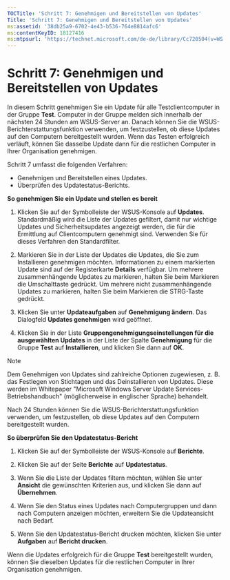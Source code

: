 ```yaml
---
TOCTitle: 'Schritt 7: Genehmigen und Bereitstellen von Updates'
Title: 'Schritt 7: Genehmigen und Bereitstellen von Updates'
ms:assetid: '38db25a9-6702-4e43-b536-764e8814afc6'
ms:contentKeyID: 18127416
ms:mtpsurl: 'https://technet.microsoft.com/de-de/library/Cc720504(v=WS.10)'
---
```


Schritt 7: Genehmigen und Bereitstellen von Updates
===================================================

In diesem Schritt genehmigen Sie ein Update für alle Testclientcomputer in der Gruppe **Test**. Computer in der Gruppe melden sich innerhalb der nächsten 24 Stunden am WSUS-Server an. Danach können Sie die WSUS-Berichterstattungsfunktion verwenden, um festzustellen, ob diese Updates auf den Computern bereitgestellt wurden. Wenn das Testen erfolgreich verläuft, können Sie dasselbe Update dann für die restlichen Computer in Ihrer Organisation genehmigen.

Schritt 7 umfasst die folgenden Verfahren:

-   Genehmigen und Bereitstellen eines Updates.
-   Überprüfen des Updatestatus-Berichts.

**So genehmigen Sie ein Update und stellen es bereit**
1.  Klicken Sie auf der Symbolleiste der WSUS-Konsole auf **Updates**. Standardmäßig wird die Liste der Updates gefiltert, damit nur wichtige Updates und Sicherheitsupdates angezeigt werden, die für die Ermittlung auf Clientcomputern genehmigt sind. Verwenden Sie für dieses Verfahren den Standardfilter.

2.  Markieren Sie in der Liste der Updates die Updates, die Sie zum Installieren genehmigen möchten. Informationen zu einem markierten Update sind auf der Registerkarte **Details** verfügbar. Um mehrere zusammenhängende Updates zu markieren, halten Sie beim Markieren die Umschalttaste gedrückt. Um mehrere nicht zusammenhängende Updates zu markieren, halten Sie beim Markieren die STRG-Taste gedrückt.

3.  Klicken Sie unter **Updateaufgaben** auf **Genehmigung ändern**. Das Dialogfeld **Updates genehmigen** wird geöffnet.

4.  Klicken Sie in der Liste **Gruppengenehmigungseinstellungen für die ausgewählten Updates** in der Liste der Spalte **Genehmigung** für die Gruppe **Test** auf **Installieren**, und klicken Sie dann auf **OK**.

> [!NOTE]
> Dem Genehmigen von Updates sind zahlreiche Optionen zugewiesen, z. B. das Festlegen von Stichtagen und das Deinstallieren von Updates. Diese werden im Whitepaper "Microsoft Windows Server Update Services-Betriebshandbuch" (möglicherweise in englischer Sprache) behandelt. 

Nach 24 Stunden können Sie die WSUS-Berichterstattungsfunktion verwenden, um festzustellen, ob diese Updates auf den Computern bereitgestellt wurden.

**So überprüfen Sie den Updatestatus-Bericht**
1.  Klicken Sie auf der Symbolleiste der WSUS-Konsole auf **Berichte**.

2.  Klicken Sie auf der Seite **Berichte** auf **Updatestatus**.

3.  Wenn Sie die Liste der Updates filtern möchten, wählen Sie unter **Ansicht** die gewünschten Kriterien aus, und klicken Sie dann auf **Übernehmen**.

4.  Wenn Sie den Status eines Updates nach Computergruppen und dann nach Computern anzeigen möchten, erweitern Sie die Updateansicht nach Bedarf.

5.  Wenn Sie den Updatestatus-Bericht drucken möchten, klicken Sie unter **Aufgaben** auf **Bericht drucken**.

Wenn die Updates erfolgreich für die Gruppe **Test** bereitgestellt wurden, können Sie dieselben Updates für die restlichen Computer in Ihrer Organisation genehmigen.
